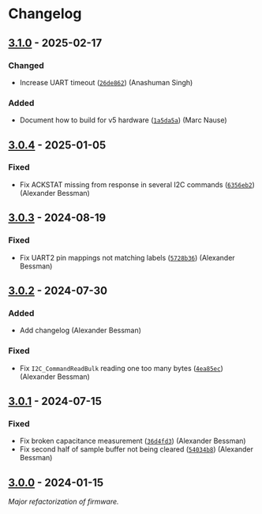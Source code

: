 # Changelog

## [3.1.0] - 2025-02-17

### Changed

- Increase UART timeout ([`26de862`](https://github.com/fossasia/pslab-firmware/commit/26de86294997252c3c171e8be93c92410e57d354)) (Anashuman Singh)

### Added

- Document how to build for v5 hardware ([`1a5da5a`](https://github.com/fossasia/pslab-firmware/commit/1a5da5acb5eba67291d622cb9e4953167786c91d)) (Marc Nause)

## [3.0.4] - 2025-01-05

### Fixed

- Fix ACKSTAT missing from response in several I2C commands ([`6356eb2`](https://github.com/fossasia/pslab-firmware/commit/6356eb2656f856327c9090bcbd6e404db78ae2f0)) (Alexander Bessman)

## [3.0.3] - 2024-08-19

### Fixed

- Fix UART2 pin mappings not matching labels ([`5728b36`](https://github.com/fossasia/pslab-firmware/commit/5728b36939f8dd76bfd83889c1cd94a57bab4329)) (Alexander Bessman)

## [3.0.2] - 2024-07-30

### Added

- Add changelog (Alexander Bessman)

### Fixed

- Fix `I2C_CommandReadBulk` reading one too many bytes ([`4ea85ec`](https://github.com/fossasia/pslab-firmware/commit/4ea85ec9ecda2f9ec4dcab0b56f0de5edb6fbfaa)) (Alexander Bessman)

## [3.0.1] - 2024-07-15

### Fixed

- Fix broken capacitance measurement ([`36d4fd3`](https://github.com/fossasia/pslab-firmware/commit/36d4fd31fe6edc3845e16ab71af899f61262b061)) (Alexander Bessman)
- Fix second half of sample buffer not being cleared ([`54034b8`](https://github.com/fossasia/pslab-firmware/commit/54034b81549d735af3ab5050bdcd06a08269a6b2)) (Alexander Bessman)

## [3.0.0] - 2024-01-15

_Major refactorization of firmware._

[3.1.0]: https://github.com/fossasia/pslab-firmware/releases/tag/3.1.0
[3.0.4]: https://github.com/fossasia/pslab-firmware/releases/tag/3.0.4
[3.0.3]: https://github.com/fossasia/pslab-firmware/releases/tag/3.0.3
[3.0.2]: https://github.com/fossasia/pslab-firmware/releases/tag/3.0.2
[3.0.1]: https://github.com/fossasia/pslab-firmware/releases/tag/3.0.1
[3.0.0]: https://github.com/fossasia/pslab-firmware/releases/tag/v3.0.0
